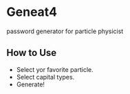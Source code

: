 # Geneat4
password generator for particle physicist

## How to Use
- Select yor favorite particle.
- Select capital types.
- Generate!
